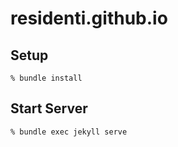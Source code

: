 # residenti.github.io

## Setup

```
% bundle install
```

## Start Server

```
% bundle exec jekyll serve
```
